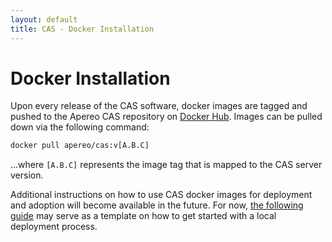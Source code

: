```yaml
---
layout: default
title: CAS - Docker Installation
---
```


# Docker Installation
Upon every release of the CAS software, docker images are tagged and pushed
to the Apereo CAS repository on [Docker Hub](https://hub.docker.com/r/apereo/cas/).
Images can be pulled down via the following command:

```xml
docker pull apereo/cas:v[A.B.C]
```

...where `[A.B.C]` represents the image tag that is mapped to the CAS server version.

Additional instructions on how to use CAS docker images for deployment
and adoption will become available in the future. For now, [the following
guide](https://github.com/apereo/cas-webapp-docker)
may serve as a template on how to get started with a local deployment
process.

